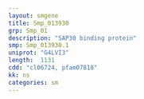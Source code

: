 ```yaml
---
layout: smgene
title: Smp_013930
grp: Smp_01
description: "SAP30 binding protein"
smp: Smp_013930.1
uniprot: "G4LVI3"
length:  1131
cdd: "cl06724, pfam07818"
kk: ns
categories: sm
---
```

